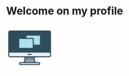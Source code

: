 <div class="text-white on .bg-blue">
  <h1>Welcome on my profile</h1>
</div>  
<img src="Picture/logo.png" alt="Logo" width="125" height="125" />


